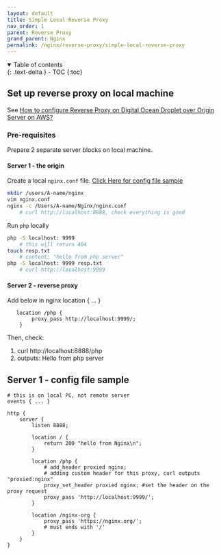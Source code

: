 ```yaml
---
layout: default    
title: Simple Local Reverse Proxy
nav_order: 1
parent: Reverse Proxy
grand_parent: Nginx
permalink: /nginx/reverse-proxy/simple-local-reverse-proxy
---
```

<details open markdown="block">
  <summary>
    Table of contents
  </summary>
  {: .text-delta }
- TOC
{:toc}
</details>

## Set up reverse proxy on local machine

See [How to configure Reverse Proxy on Digital Ocean Droplet over Origin Server on AWS?](/nginx/reverse-proxy)

### Pre-requisites

Prepare 2 separate server blocks on local machine. 

#### Server 1 - the origin

Create a local `nginx.conf` file. [Click Here for config file sample](#server-1---config-file-sample)

```bash
mkdir /users/A-name/nginx 
vim nginx.conf
nginx -c /Users/A-name/Nginx/nginx.conf   
    # curl http://localhost:8888, check everything is good 
```

Run `php` locally

```bash
php -S localhost: 9999
    # this will return 404 
touch resp.txt
    # content: "hello from php server"
php -S localhost: 9999 resp.txt 
    # curl http://localhost:9999
```

#### Server 2 - reverse proxy 

Add below in nginx location { ... }

```
   location /php {
        proxy_pass http://localhost:9999/;
    }
```

Then, check: 

1. curl http://localhost:8888/php
2. outputs: Hello from php server 

## Server 1 - config file sample

```nginx
# this is on local PC, not remote server 
events { ... }

http {
    server {
        listen 8888;

        location / {
            return 200 "hello from Nginx\n";
        }

        location /php {
            # add_header proxied nginx;
            # adding custom header for this proxy, curl outputs "proxied:nginx" 
            proxy_set_header proxied nginx; #set the header on the proxy request 
            proxy_pass 'http://localhost:9999/';
        }

        location /nginx-org {
            proxy_pass 'https://nginx.org/';
            # must ends with '/'
        }
    }
}
```